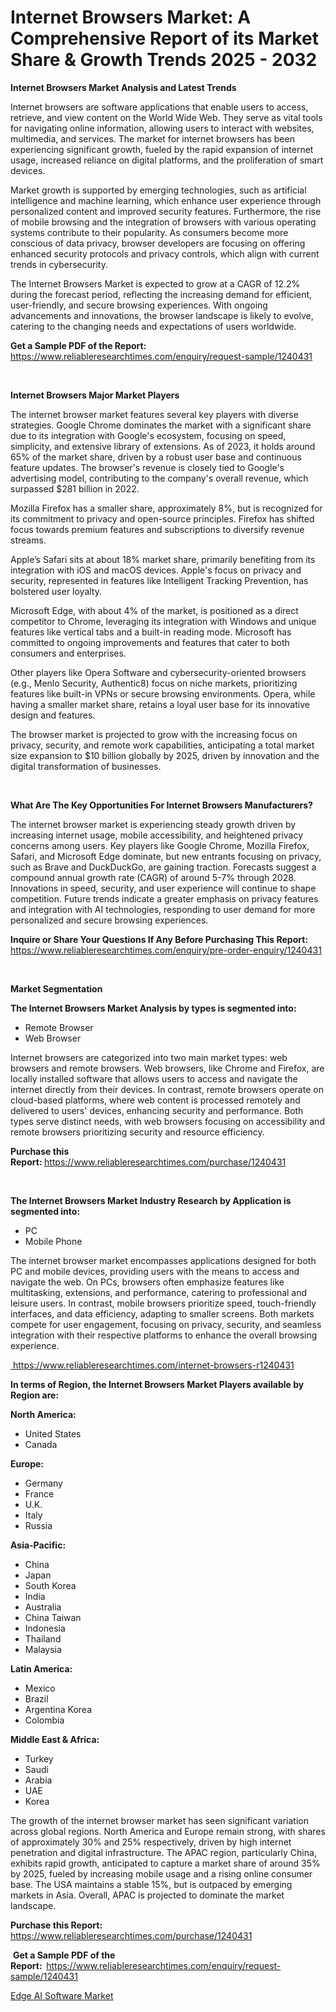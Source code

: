 <p><h1>Internet Browsers Market: A Comprehensive Report of its Market Share & Growth Trends 2025 - 2032</h1></p><p><strong>Internet Browsers Market Analysis and Latest Trends</strong></p>
<p><p>Internet browsers are software applications that enable users to access, retrieve, and view content on the World Wide Web. They serve as vital tools for navigating online information, allowing users to interact with websites, multimedia, and services. The market for internet browsers has been experiencing significant growth, fueled by the rapid expansion of internet usage, increased reliance on digital platforms, and the proliferation of smart devices.</p><p>Market growth is supported by emerging technologies, such as artificial intelligence and machine learning, which enhance user experience through personalized content and improved security features. Furthermore, the rise of mobile browsing and the integration of browsers with various operating systems contribute to their popularity. As consumers become more conscious of data privacy, browser developers are focusing on offering enhanced security protocols and privacy controls, which align with current trends in cybersecurity.</p><p>The Internet Browsers Market is expected to grow at a CAGR of 12.2% during the forecast period, reflecting the increasing demand for efficient, user-friendly, and secure browsing experiences. With ongoing advancements and innovations, the browser landscape is likely to evolve, catering to the changing needs and expectations of users worldwide.</p></p>
<p><strong>Get a Sample PDF of the Report:&nbsp;</strong> <a href="https://www.reliableresearchtimes.com/enquiry/request-sample/1240431?utm_campaign=3211&utm_medium=2&utm_source=Github&utm_content=ia&utm_term=10032025&utm_id=internet-browsers">https://www.reliableresearchtimes.com/enquiry/request-sample/1240431</a></p>
<p>&nbsp;</p>
<p><strong>Internet Browsers Major Market Players</strong></p>
<p><p>The internet browser market features several key players with diverse strategies. Google Chrome dominates the market with a significant share due to its integration with Google's ecosystem, focusing on speed, simplicity, and extensive library of extensions. As of 2023, it holds around 65% of the market share, driven by a robust user base and continuous feature updates. The browser's revenue is closely tied to Google's advertising model, contributing to the company's overall revenue, which surpassed $281 billion in 2022.</p><p>Mozilla Firefox has a smaller share, approximately 8%, but is recognized for its commitment to privacy and open-source principles. Firefox has shifted focus towards premium features and subscriptions to diversify revenue streams. </p><p>Apple’s Safari sits at about 18% market share, primarily benefiting from its integration with iOS and macOS devices. Apple's focus on privacy and security, represented in features like Intelligent Tracking Prevention, has bolstered user loyalty.</p><p>Microsoft Edge, with about 4% of the market, is positioned as a direct competitor to Chrome, leveraging its integration with Windows and unique features like vertical tabs and a built-in reading mode. Microsoft has committed to ongoing improvements and features that cater to both consumers and enterprises.</p><p>Other players like Opera Software and cybersecurity-oriented browsers (e.g., Menlo Security, Authentic8) focus on niche markets, prioritizing features like built-in VPNs or secure browsing environments. Opera, while having a smaller market share, retains a loyal user base for its innovative design and features.</p><p>The browser market is projected to grow with the increasing focus on privacy, security, and remote work capabilities, anticipating a total market size expansion to $10 billion globally by 2025, driven by innovation and the digital transformation of businesses.</p></p>
<p>&nbsp;</p>
<p><strong>What Are The Key Opportunities For Internet Browsers Manufacturers?</strong></p>
<p><p>The internet browser market is experiencing steady growth driven by increasing internet usage, mobile accessibility, and heightened privacy concerns among users. Key players like Google Chrome, Mozilla Firefox, Safari, and Microsoft Edge dominate, but new entrants focusing on privacy, such as Brave and DuckDuckGo, are gaining traction. Forecasts suggest a compound annual growth rate (CAGR) of around 5-7% through 2028. Innovations in speed, security, and user experience will continue to shape competition. Future trends indicate a greater emphasis on privacy features and integration with AI technologies, responding to user demand for more personalized and secure browsing experiences.</p></p>
<p><strong>Inquire or Share Your Questions If Any Before Purchasing This Report:</strong> <a href="https://www.reliableresearchtimes.com/enquiry/pre-order-enquiry/1240431?utm_campaign=3211&utm_medium=2&utm_source=Github&utm_content=ia&utm_term=10032025&utm_id=internet-browsers">https://www.reliableresearchtimes.com/enquiry/pre-order-enquiry/1240431</a></p>
<p>&nbsp;</p>
<p><strong>Market Segmentation</strong></p>
<p><strong>The Internet Browsers Market Analysis by types is segmented into:</strong></p>
<p><ul><li>Remote Browser</li><li>Web Browser</li></ul></p>
<p><p>Internet browsers are categorized into two main market types: web browsers and remote browsers. Web browsers, like Chrome and Firefox, are locally installed software that allows users to access and navigate the internet directly from their devices. In contrast, remote browsers operate on cloud-based platforms, where web content is processed remotely and delivered to users' devices, enhancing security and performance. Both types serve distinct needs, with web browsers focusing on accessibility and remote browsers prioritizing security and resource efficiency.</p></p>
<p><strong>Purchase this Report:&nbsp;</strong><a href="https://www.reliableresearchtimes.com/purchase/1240431?utm_campaign=3211&utm_medium=2&utm_source=Github&utm_content=ia&utm_term=10032025&utm_id=internet-browsers">https://www.reliableresearchtimes.com/purchase/1240431</a></p>
<p>&nbsp;</p>
<p><strong>The Internet Browsers Market Industry Research by Application is segmented into:</strong></p>
<p><ul><li>PC</li><li>Mobile Phone</li></ul></p>
<p><p>The internet browser market encompasses applications designed for both PC and mobile devices, providing users with the means to access and navigate the web. On PCs, browsers often emphasize features like multitasking, extensions, and performance, catering to professional and leisure users. In contrast, mobile browsers prioritize speed, touch-friendly interfaces, and data efficiency, adapting to smaller screens. Both markets compete for user engagement, focusing on privacy, security, and seamless integration with their respective platforms to enhance the overall browsing experience.</p></p>
<p><a href="https://www.reliableresearchtimes.com/internet-browsers-r1240431?utm_campaign=3211&utm_medium=2&utm_source=Github&utm_content=ia&utm_term=10032025&utm_id=internet-browsers">&nbsp;https://www.reliableresearchtimes.com/internet-browsers-r1240431</a></p>
<p><strong>In terms of Region, the Internet Browsers Market Players available by Region are:</strong></p>
<p>
    <p> <strong> North America: </strong>
        <ul>
            <li>United States</li>
            <li>Canada</li>
        </ul>
        </p> 
    <p> <strong> Europe: </strong>
        <ul>
            <li>Germany</li>
            <li>France</li>
            <li>U.K.</li>
            <li>Italy</li>
            <li>Russia</li>
        </ul>
        </p> 
    <p> <strong> Asia-Pacific: </strong>
        <ul>
            <li>China</li>
            <li>Japan</li>
            <li>South Korea</li>
            <li>India</li>
            <li>Australia</li>
            <li>China Taiwan</li>
            <li>Indonesia</li>
            <li>Thailand</li>
            <li>Malaysia</li>
        </ul>
        </p> 
    <p> <strong> Latin America: </strong>
        <ul>
            <li>Mexico</li>
            <li>Brazil</li>
            <li>Argentina Korea</li>
            <li>Colombia</li>
        </ul>
        </p> 
    <p> <strong> Middle East & Africa: </strong>
        <ul>
            <li>Turkey</li>
            <li>Saudi</li>
            <li>Arabia</li>
            <li>UAE</li>
            <li>Korea</li>
        </ul>
    </p>
    </p>
<p><p>The growth of the internet browser market has seen significant variation across global regions. North America and Europe remain strong, with shares of approximately 30% and 25% respectively, driven by high internet penetration and digital infrastructure. The APAC region, particularly China, exhibits rapid growth, anticipated to capture a market share of around 35% by 2025, fueled by increasing mobile usage and a rising online consumer base. The USA maintains a stable 15%, but is outpaced by emerging markets in Asia. Overall, APAC is projected to dominate the market landscape.</p></p>
<p><strong>Purchase this Report: </strong><a href="https://www.reliableresearchtimes.com/purchase/1240431?utm_campaign=3211&utm_medium=2&utm_source=Github&utm_content=ia&utm_term=10032025&utm_id=internet-browsers">https://www.reliableresearchtimes.com/purchase/1240431</a></p>
<p>&nbsp;<strong>Get a Sample PDF of the Report:&nbsp;&nbsp;</strong><a href="https://www.reliableresearchtimes.com/enquiry/request-sample/1240431?utm_campaign=3211&utm_medium=2&utm_source=Github&utm_content=ia&utm_term=10032025&utm_id=internet-browsers">https://www.reliableresearchtimes.com/enquiry/request-sample/1240431</a></p>
<p><strong></strong></p>
<p><p><a href="https://github.com/leehihkl/Market-Research-Report-List-1/blob/main/edge-ai-software-market.md?utm_campaign=3211&utm_medium=2&utm_source=Github&utm_content=ia&utm_term=10032025&utm_id=internet-browsers">Edge AI Software Market</a></p></p>